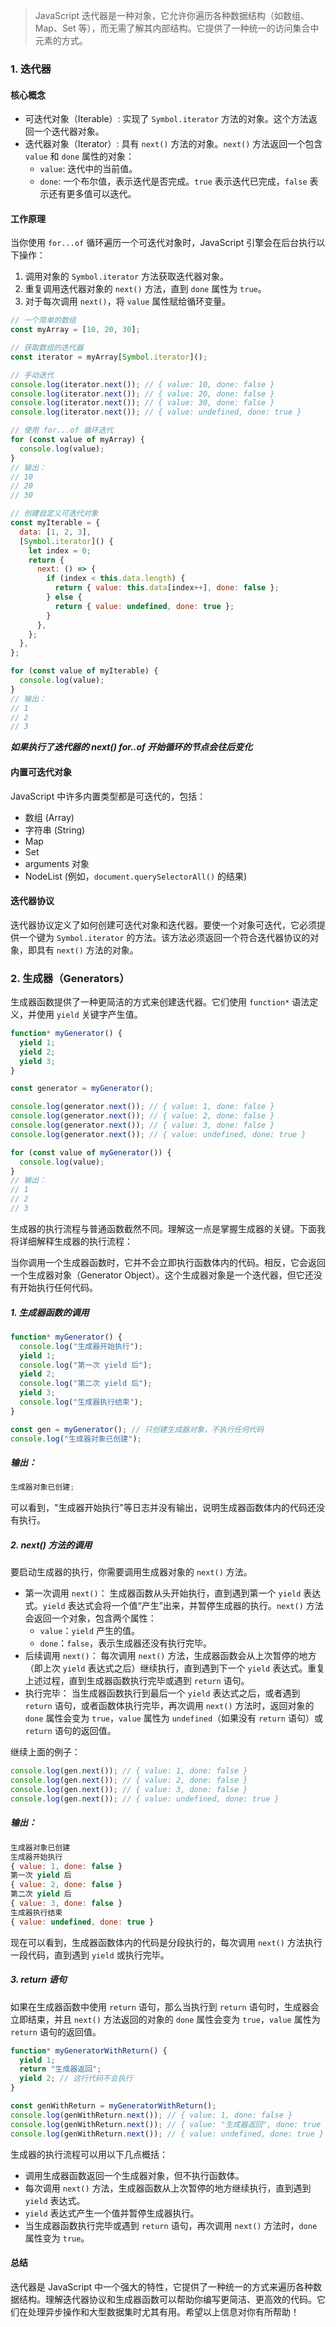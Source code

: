 > JavaScript 迭代器是一种对象，它允许你遍历各种数据结构（如数组、Map、Set 等），而无需了解其内部结构。它提供了一种统一的访问集合中元素的方式。

### 1. 迭代器

#### 核心概念

- 可迭代对象（Iterable）: 实现了 `Symbol.iterator` 方法的对象。这个方法返回一个迭代器对象。
- 迭代器对象（Iterator）: 具有 `next()` 方法的对象。`next()` 方法返回一个包含 `value` 和 `done` 属性的对象：
  - `value`: 迭代中的当前值。
  - `done`: 一个布尔值，表示迭代是否完成。`true` 表示迭代已完成，`false` 表示还有更多值可以迭代。

#### 工作原理

当你使用 `for...of` 循环遍历一个可迭代对象时，JavaScript 引擎会在后台执行以下操作：

1. 调用对象的 `Symbol.iterator` 方法获取迭代器对象。
2. 重复调用迭代器对象的 `next()` 方法，直到 `done` 属性为 `true`。
3. 对于每次调用 `next()`，将 `value` 属性赋给循环变量。

```js
// 一个简单的数组
const myArray = [10, 20, 30];

// 获取数组的迭代器
const iterator = myArray[Symbol.iterator]();

// 手动迭代
console.log(iterator.next()); // { value: 10, done: false }
console.log(iterator.next()); // { value: 20, done: false }
console.log(iterator.next()); // { value: 30, done: false }
console.log(iterator.next()); // { value: undefined, done: true }

// 使用 for...of 循环迭代
for (const value of myArray) {
  console.log(value);
}
// 输出：
// 10
// 20
// 30

// 创建自定义可迭代对象
const myIterable = {
  data: [1, 2, 3],
  [Symbol.iterator]() {
    let index = 0;
    return {
      next: () => {
        if (index < this.data.length) {
          return { value: this.data[index++], done: false };
        } else {
          return { value: undefined, done: true };
        }
      },
    };
  },
};

for (const value of myIterable) {
  console.log(value);
}
// 输出：
// 1
// 2
// 3
```

_**如果执行了迭代器的 next() for..of 开始循环的节点会往后变化**_

#### 内置可迭代对象

JavaScript 中许多内置类型都是可迭代的，包括：

- 数组 (Array)
- 字符串 (String)
- Map
- Set
- arguments 对象
- NodeList (例如，`document.querySelectorAll()` 的结果)

#### 迭代器协议

迭代器协议定义了如何创建可迭代对象和迭代器。要使一个对象可迭代，它必须提供一个键为 `Symbol.iterator` 的方法。该方法必须返回一个符合迭代器协议的对象，即具有 `next()` 方法的对象。

### 2. 生成器（Generators）

生成器函数提供了一种更简洁的方式来创建迭代器。它们使用 `function*` 语法定义，并使用 `yield` 关键字产生值。

```js
function* myGenerator() {
  yield 1;
  yield 2;
  yield 3;
}

const generator = myGenerator();

console.log(generator.next()); // { value: 1, done: false }
console.log(generator.next()); // { value: 2, done: false }
console.log(generator.next()); // { value: 3, done: false }
console.log(generator.next()); // { value: undefined, done: true }

for (const value of myGenerator()) {
  console.log(value);
}
// 输出：
// 1
// 2
// 3
```

生成器的执行流程与普通函数截然不同。理解这一点是掌握生成器的关键。下面我将详细解释生成器的执行流程：

当你调用一个生成器函数时，它并不会立即执行函数体内的代码。相反，它会返回一个生成器对象（Generator Object）。这个生成器对象是一个迭代器，但它还没有开始执行任何代码。

##### 1. 生成器函数的调用

```js
function* myGenerator() {
  console.log("生成器开始执行");
  yield 1;
  console.log("第一次 yield 后");
  yield 2;
  console.log("第二次 yield 后");
  yield 3;
  console.log("生成器执行结束");
}

const gen = myGenerator(); // 只创建生成器对象，不执行任何代码
console.log("生成器对象已创建");
```

##### 输出：

```js
生成器对象已创建;
```

可以看到，"生成器开始执行"等日志并没有输出，说明生成器函数体内的代码还没有执行。

##### 2. next() 方法的调用

要启动生成器的执行，你需要调用生成器对象的 `next()` 方法。

- 第一次调用 `next()`： 生成器函数从头开始执行，直到遇到第一个 `yield` 表达式。`yield` 表达式会将一个值“产生”出来，并暂停生成器的执行。`next()` 方法会返回一个对象，包含两个属性：
  - `value`：`yield` 产生的值。
  - `done`：`false`，表示生成器还没有执行完毕。
- 后续调用 `next()`： 每次调用 `next()` 方法，生成器函数会从上次暂停的地方（即上次 `yield` 表达式之后）继续执行，直到遇到下一个 `yield` 表达式。重复上述过程，直到生成器函数执行完毕或遇到 `return` 语句。
- 执行完毕： 当生成器函数执行到最后一个 `yield` 表达式之后，或者遇到 `return` 语句，或者函数体执行完毕，再次调用 `next()` 方法时，返回对象的 `done` 属性会变为 `true`，`value` 属性为 `undefined`（如果没有 `return` 语句）或 `return` 语句的返回值。

继续上面的例子：

```js
console.log(gen.next()); // { value: 1, done: false }
console.log(gen.next()); // { value: 2, done: false }
console.log(gen.next()); // { value: 3, done: false }
console.log(gen.next()); // { value: undefined, done: true }
```

##### 输出：

```js
生成器对象已创建
生成器开始执行
{ value: 1, done: false }
第一次 yield 后
{ value: 2, done: false }
第二次 yield 后
{ value: 3, done: false }
生成器执行结束
{ value: undefined, done: true }
```

现在可以看到，生成器函数体内的代码是分段执行的，每次调用 `next()` 方法执行一段代码，直到遇到 `yield` 或执行完毕。

##### 3. return 语句

如果在生成器函数中使用 `return` 语句，那么当执行到 `return` 语句时，生成器会立即结束，并且 `next()` 方法返回的对象的 `done` 属性会变为 `true`，`value` 属性为 `return` 语句的返回值。

```js
function* myGeneratorWithReturn() {
  yield 1;
  return "生成器返回";
  yield 2; // 这行代码不会执行
}

const genWithReturn = myGeneratorWithReturn();
console.log(genWithReturn.next()); // { value: 1, done: false }
console.log(genWithReturn.next()); // { value: "生成器返回", done: true }
console.log(genWithReturn.next()); // { value: undefined, done: true }
```

生成器的执行流程可以用以下几点概括：

- 调用生成器函数返回一个生成器对象，但不执行函数体。
- 每次调用 `next()` 方法，生成器函数从上次暂停的地方继续执行，直到遇到 `yield` 表达式。
- `yield` 表达式产生一个值并暂停生成器执行。
- 当生成器函数执行完毕或遇到 `return` 语句，再次调用 `next()` 方法时，`done` 属性变为 `true`。

#### 总结

迭代器是 JavaScript 中一个强大的特性，它提供了一种统一的方式来遍历各种数据结构。理解迭代器协议和生成器函数可以帮助你编写更简洁、更高效的代码。它们在处理异步操作和大型数据集时尤其有用。希望以上信息对你有所帮助！
